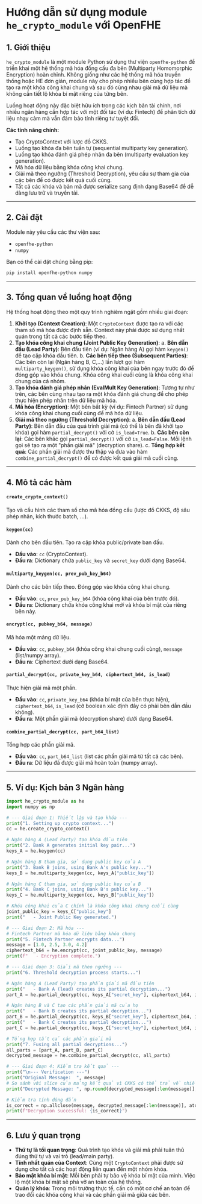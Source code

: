 # Hướng dẫn sử dụng module `he_crypto_module` với OpenFHE

## 1. Giới thiệu

`he_crypto_module` là một module Python sử dụng thư viện `openfhe-python` để triển khai một hệ thống mã hóa đồng cấu đa bên (Multiparty Homomorphic Encryption) hoàn chỉnh. Không giống như các hệ thống mã hóa truyền thống hoặc HE đơn giản, module này cho phép nhiều bên cùng hợp tác để tạo ra một khóa công khai chung và sau đó cùng nhau giải mã dữ liệu mà không cần tiết lộ khóa bí mật riêng của từng bên.

Luồng hoạt động này đặc biệt hữu ích trong các kịch bản tài chính, nơi nhiều ngân hàng cần hợp tác với một đối tác (ví dụ: Fintech) để phân tích dữ liệu nhạy cảm mà vẫn đảm bảo tính riêng tư tuyệt đối.

**Các tính năng chính:**
-   Tạo CryptoContext với lược đồ CKKS.
-   Luồng tạo khóa đa bên tuần tự (sequential multiparty key generation).
-   Luồng tạo khóa đánh giá phép nhân đa bên (multiparty evaluation key generation).
-   Mã hóa dữ liệu bằng khóa công khai chung.
-   Giải mã theo ngưỡng (Threshold Decryption), yêu cầu sự tham gia của các bên để có được kết quả cuối cùng.
-   Tất cả các khóa và bản mã được serialize sang định dạng Base64 để dễ dàng lưu trữ và truyền tải.

---

## 2. Cài đặt

Module này yêu cầu các thư viện sau:
-   `openfhe-python`
-   `numpy`

Bạn có thể cài đặt chúng bằng pip:
```sh
pip install openfhe-python numpy
```

---

## 3. Tổng quan về luồng hoạt động

Hệ thống hoạt động theo một quy trình nghiêm ngặt gồm nhiều giai đoạn:

1.  **Khởi tạo (Context Creation)**: Một `CryptoContext` được tạo ra với các tham số mã hóa được định sẵn. Context này phải được sử dụng nhất quán trong tất cả các bước tiếp theo.
2.  **Tạo khóa công khai chung (Joint Public Key Generation)**:
    a.  **Bên dẫn đầu (Lead Party)**: Bên đầu tiên (ví dụ: Ngân hàng A) gọi hàm `keygen()` để tạo cặp khóa đầu tiên.
    b.  **Các bên tiếp theo (Subsequent Parties)**: Các bên còn lại (Ngân hàng B, C,...) lần lượt gọi hàm `multiparty_keygen()`, sử dụng khóa công khai của bên ngay trước đó để đóng góp vào khóa chung. Khóa công khai cuối cùng là khóa công khai chung của cả nhóm.
3.  **Tạo khóa đánh giá phép nhân (EvalMult Key Generation)**: Tương tự như trên, các bên cùng nhau tạo ra một khóa đánh giá chung để cho phép thực hiện phép nhân trên dữ liệu mã hóa.
4.  **Mã hóa (Encryption)**: Một bên bất kỳ (ví dụ: Fintech Partner) sử dụng khóa công khai chung cuối cùng để mã hóa dữ liệu.
5.  **Giải mã theo ngưỡng (Threshold Decryption)**:
    a.  **Bên dẫn đầu (Lead Party)**: Bên dẫn đầu của quá trình giải mã (có thể là bên đã khởi tạo khóa) gọi hàm `partial_decrypt()` với cờ `is_lead=True`.
    b.  **Các bên còn lại**: Các bên khác gọi `partial_decrypt()` với cờ `is_lead=False`. Mỗi lệnh gọi sẽ tạo ra một "phần giải mã" (decryption share).
    c.  **Tổng hợp kết quả**: Các phần giải mã được thu thập và đưa vào hàm `combine_partial_decrypt()` để có được kết quả giải mã cuối cùng.

---

## 4. Mô tả các hàm

#### `create_crypto_context()`
Tạo và cấu hình các tham số cho mã hóa đồng cấu (lược đồ CKKS, độ sâu phép nhân, kích thước batch, ...).

#### `keygen(cc)`
Dành cho bên đầu tiên. Tạo ra cặp khóa public/private ban đầu.
-   **Đầu vào**: `cc` (CryptoContext).
-   **Đầu ra**: Dictionary chứa `public_key` và `secret_key` dưới dạng Base64.

#### `multiparty_keygen(cc, prev_pub_key_b64)`
Dành cho các bên tiếp theo. Đóng góp vào khóa công khai chung.
-   **Đầu vào**: `cc`, `prev_pub_key_b64` (khóa công khai của bên trước đó).
-   **Đầu ra**: Dictionary chứa khóa công khai *mới* và khóa bí mật của riêng bên này.

#### `encrypt(cc, pubkey_b64, message)`
Mã hóa một mảng dữ liệu.
-   **Đầu vào**: `cc`, `pubkey_b64` (khóa công khai chung cuối cùng), `message` (list/numpy array).
-   **Đầu ra**: Ciphertext dưới dạng Base64.

#### `partial_decrypt(cc, private_key_b64, ciphertext_b64, is_lead)`
Thực hiện giải mã một phần.
-   **Đầu vào**: `cc`, `private_key_b64` (khóa bí mật của bên thực hiện), `ciphertext_b64`, `is_lead` (cờ boolean xác định đây có phải bên dẫn đầu không).
-   **Đầu ra**: Một phần giải mã (decryption share) dưới dạng Base64.

#### `combine_partial_decrypt(cc, part_b64_list)`
Tổng hợp các phần giải mã.
-   **Đầu vào**: `cc`, `part_b64_list` (list các phần giải mã từ tất cả các bên).
-   **Đầu ra**: Dữ liệu đã được giải mã hoàn toàn (numpy array).

---

## 5. Ví dụ: Kịch bản 3 Ngân hàng

```python
import he_crypto_module as he
import numpy as np

# --- Giai đoạn 1: Thiết lập và tạo khóa ---
print("1. Setting up crypto context...")
cc = he.create_crypto_context()

# Ngân hàng A (Lead Party) tạo khóa đầu tiên
print("2. Bank A generates initial key pair...")
keys_A = he.keygen(cc)

# Ngân hàng B tham gia, sử dụng public key của A
print("3. Bank B joins, using Bank A's public key...")
keys_B = he.multiparty_keygen(cc, keys_A["public_key"])

# Ngân hàng C tham gia, sử dụng public key của B
print("4. Bank C joins, using Bank B's public key...")
keys_C = he.multiparty_keygen(cc, keys_B["public_key"])

# Khóa công khai của C chính là khóa công khai chung cuối cùng
joint_public_key = keys_C["public_key"]
print("   - Joint Public Key generated.")

# --- Giai đoạn 2: Mã hóa ---
# Fintech Partner mã hóa dữ liệu bằng khóa chung
print("5. Fintech Partner encrypts data...")
message = [1.0, 2.5, 3.0, 4.2]
ciphertext_b64 = he.encrypt(cc, joint_public_key, message)
print(f"   - Encryption complete.")

# --- Giai đoạn 3: Giải mã theo ngưỡng ---
print("6. Threshold decryption process starts...")

# Ngân hàng A (Lead Party) tạo phần giải mã đầu tiên
print("   - Bank A (lead) creates its partial decryption...")
part_A = he.partial_decrypt(cc, keys_A["secret_key"], ciphertext_b64, is_lead=True)

# Ngân hàng B và C tạo các phần giải mã của họ
print("   - Bank B creates its partial decryption...")
part_B = he.partial_decrypt(cc, keys_B["secret_key"], ciphertext_b64, is_lead=False)
print("   - Bank C creates its partial decryption...")
part_C = he.partial_decrypt(cc, keys_C["secret_key"], ciphertext_b64, is_lead=False)

# Tổng hợp tất cả các phần giải mã
print("7. Fusing all partial decryptions...")
all_parts = [part_A, part_B, part_C]
decrypted_message = he.combine_partial_decrypt(cc, all_parts)

# --- Giai đoạn 4: Kiểm tra kết quả ---
print("\n--- Verification ---")
print("Original Message:  ", message)
# So sánh với slice của mảng kết quả vì CKKS có thể trả về nhiều giá trị hơn batch size
print("Decrypted Message: ", np.round(decrypted_message[:len(message)], 2))

# Kiểm tra tính đúng đắn
is_correct = np.allclose(message, decrypted_message[:len(message)], atol=0.01)
print(f"Decryption successful: {is_correct}")

```

---

## 6. Lưu ý quan trọng

-   **Thứ tự là tối quan trọng**: Quá trình tạo khóa và giải mã phải tuân thủ đúng thứ tự và vai trò (lead/main party).
-   **Tính nhất quán của Context**: Cùng một `CryptoContext` phải được sử dụng cho tất cả các hoạt động liên quan đến một nhóm khóa.
-   **Bảo mật khóa bí mật**: Mỗi bên phải tự bảo vệ khóa bí mật của mình. Việc lộ một khóa bí mật sẽ phá vỡ an toàn của hệ thống.
-   **Quản lý khóa**: Trong môi trường thực tế, cần có một cơ chế an toàn để trao đổi các khóa công khai và các phần giải mã giữa các bên.

